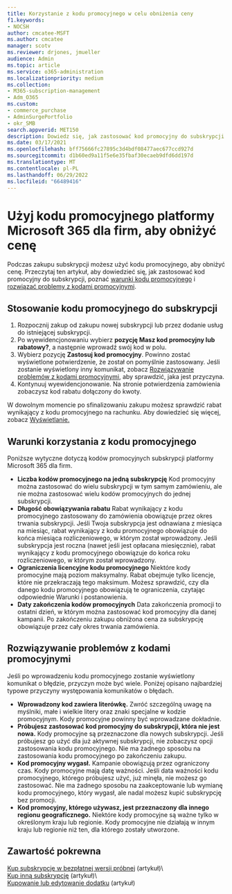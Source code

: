 ```yaml
---
title: Korzystanie z kodu promocyjnego w celu obniżenia ceny
f1.keywords:
- NOCSH
author: cmcatee-MSFT
ms.author: cmcatee
manager: scotv
ms.reviewer: drjones, jmueller
audience: Admin
ms.topic: article
ms.service: o365-administration
ms.localizationpriority: medium
ms.collection:
- M365-subscription-management
- Adm_O365
ms.custom:
- commerce_purchase
- AdminSurgePortfolio
- okr_SMB
search.appverid: MET150
description: Dowiedz się, jak zastosować kod promocyjny do subskrypcji platformy Microsoft 365 w celu obniżenia ceny oraz jak rozwiązywać problemy z kodem promocyjnym w przypadku wystąpienia błędu.
ms.date: 03/17/2021
ms.openlocfilehash: bff75666fc27895c3d4bdf08477aec677ccd927d
ms.sourcegitcommit: d1b60ed9a11f5e6e35fbaf30ecaeb9dfd6dd197d
ms.translationtype: MT
ms.contentlocale: pl-PL
ms.lasthandoff: 06/29/2022
ms.locfileid: "66489416"
---
```

# <a name="use-your-microsoft-365-for-business-promo-code-to-reduce-the-price"></a>Użyj kodu promocyjnego platformy Microsoft 365 dla firm, aby obniżyć cenę

Podczas zakupu subskrypcji możesz użyć kodu promocyjnego, aby obniżyć cenę. Przeczytaj ten artykuł, aby dowiedzieć się, jak zastosować kod promocyjny do subskrypcji, poznać [warunki kodu promocyjnego](#promo-code-terms) i [rozwiązać problemy z kodami promocyjnymi](#troubleshooting-promo-codes).
  
## <a name="apply-a-promo-code-to-your-subscription"></a>Stosowanie kodu promocyjnego do subskrypcji

1. Rozpocznij zakup od zakupu nowej subskrypcji lub przez dodanie usług do istniejącej subskrypcji.
2. Po wyewidencjonowaniu wybierz **pozycję Masz kod promocyjny lub rabatowy?**, a następnie wprowadź swój kod w polu.
3. Wybierz pozycję **Zastosuj kod promocyjny**. Powinno zostać wyświetlone potwierdzenie, że został on pomyślnie zastosowany. Jeśli zostanie wyświetlony inny komunikat, zobacz [Rozwiązywanie problemów z kodami promocyjnymi](#troubleshooting-promo-codes), aby sprawdzić, jaka jest przyczyna.
4. Kontynuuj wyewidencjonowanie. Na stronie potwierdzenia zamówienia zobaczysz kod rabatu dołączony do kwoty.

W dowolnym momencie po sfinalizowaniu zakupu możesz sprawdzić rabat wynikający z kodu promocyjnego na rachunku. Aby dowiedzieć się więcej, zobacz [Wyświetlanie.](billing-and-payments/view-your-bill-or-invoice.md)
  
## <a name="promo-code-terms"></a>Warunki korzystania z kodu promocyjnego

Poniższe wytyczne dotyczą kodów promocyjnych subskrypcji platformy Microsoft 365 dla firm.
  
- **Liczba kodów promocyjnego na jedną subskrypcję** Kod promocyjny można zastosować do wielu subskrypcji w tym samym zamówieniu, ale nie można zastosować wielu kodów promocyjnych do jednej subskrypcji.
- **Długość obowiązywania rabatu** Rabat wynikający z kodu promocyjnego zastosowany do zamówienia obowiązuje przez okres trwania subskrypcji. Jeśli Twoja subskrypcja jest odnawiana z miesiąca na miesiąc, rabat wynikający z kodu promocyjnego obowiązuje do końca miesiąca rozliczeniowego, w którym został wprowadzony. Jeśli subskrypcja jest roczna (nawet jeśli jest opłacana miesięcznie), rabat wynikający z kodu promocyjnego obowiązuje do końca roku rozliczeniowego, w którym został wprowadzony.
- **Ograniczenia licencyjne kodu promocyjnego** Niektóre kody promocyjne mają poziom maksymalny. Rabat obejmuje tylko licencje, które nie przekraczają tego maksimum. Możesz sprawdzić, czy dla danego kodu promocyjnego obowiązują te ograniczenia, czytając odpowiednie Warunki i postanowienia.
- **Daty zakończenia kodów promocyjnych** Data zakończenia promocji to ostatni dzień, w którym można zastosować kod promocyjny dla danej kampanii. Po zakończeniu zakupu obniżona cena za subskrypcję obowiązuje przez cały okres trwania zamówienia.

## <a name="troubleshooting-promo-codes"></a>Rozwiązywanie problemów z kodami promocyjnymi

Jeśli po wprowadzeniu kodu promocyjnego zostanie wyświetlony komunikat o błędzie, przyczyn może być wiele. Poniżej opisano najbardziej typowe przyczyny występowania komunikatów o błędach.
  
- **Wprowadzony kod zawiera literówkę.** Zwróć szczególną uwagę na myślniki, małe i wielkie litery oraz znaki specjalne w kodzie promocyjnym. Kody promocyjne powinny być wprowadzane dokładnie.
- **Próbujesz zastosować kod promocyjny do subskrypcji, która nie jest nowa.** Kody promocyjne są przeznaczone dla nowych subskrypcji. Jeśli próbujesz go użyć dla już aktywnej subskrypcji, nie zobaczysz opcji zastosowania kodu promocyjnego. Nie ma żadnego sposobu na zastosowania kodu promocyjnego po zakończeniu zakupu.
- **Kod promocyjny wygasł.** Kampanie obowiązują przez ograniczony czas. Kody promocyjne mają datę ważności. Jeśli data ważności kodu promocyjnego, którego próbujesz użyć, już minęła, nie możesz go zastosować. Nie ma żadnego sposobu na zaakceptowanie lub wymianę kodu promocyjnego, który wygasł, ale nadal możesz kupić subskrypcję bez promocji.
- **Kod promocyjny, którego używasz, jest przeznaczony dla innego regionu geograficznego.** Niektóre kody promocyjne są ważne tylko w określonym kraju lub regionie. Kody promocyjne nie działają w innym kraju lub regionie niż ten, dla którego zostały utworzone.
  
## <a name="related-content"></a>Zawartość pokrewna

[Kup subskrypcję w bezpłatnej wersji próbnej](./try-or-buy-microsoft-365.md) (artykuł)\  
[Kup inną subskrypcję](./try-or-buy-microsoft-365.md) (artykuł)\  
[Kupowanie lub edytowanie dodatku](buy-or-edit-an-add-on.md) (artykuł)
